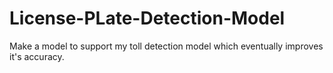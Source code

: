 # License-PLate-Detection-Model
Make a model to support my toll detection model which eventually improves it's accuracy.
